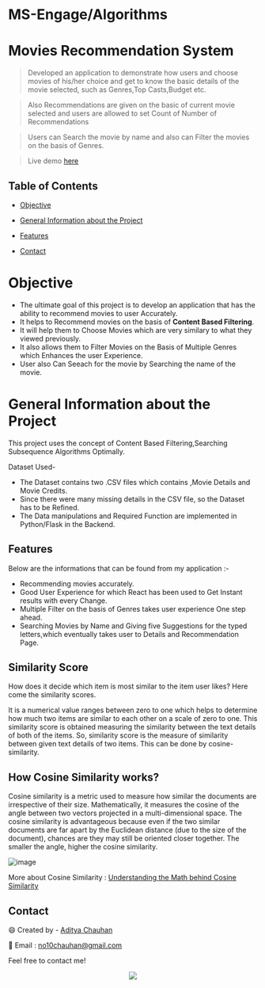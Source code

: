 # MS-Engage/Algorithms



# Movies Recommendation System

>Developed an application to demonstrate how users and choose movies of his/her choice and get to know the basic details of the movie selected, such as Genres,Top Casts,Budget etc.

>Also Recommendations are given on the basic of current movie selected and users are allowed to set Count of Number of Recommendations

>Users can Search the movie by name and also can Filter the movies on the basis of Genres.

> Live demo [here](https://www.youtube.com/watch?v=0no3xiRB8uU&ab_channel=AdityaChauhan)

## Table of Contents
* [Objective](#objective)

* [General Information about the Project](#general-information-about-the-project)

* [Features](#features)


* [Contact](#contact)





# Objective

- The ultimate goal of this project is to develop an application that has the ability to recommend movies to user Accurately. 
- It helps to Recommend movies on the basis of **Content Based Filtering**. 
- It will help them to Choose Movies which are very similary to what they viewed previously. 
- It also allows them to Filter Movies on the Basis of Multiple Genres which Enhances the user Experience.
- User also Can Seeach for the movie by Searching the name of the movie.


# General Information about the Project

This project uses the concept of Content Based Filtering,Searching Subsequence Algorithms Optimally.

Dataset Used-

- The Dataset  contains two .CSV files which contains  ,Movie Details and Movie Credits.
- Since there were many missing details in the CSV file, so the Dataset has to be Refined.
- The Data manipulations and Required Function are implemented in Python/Flask in the Backend.

 




## Features

Below are the informations that can be found from my application :- 

- Recommending movies accurately.
- Good User Experience for which React has been used to Get Instant results with every Change.
- Multiple Filter on  the basis of Genres  takes user experience One step ahead.
- Searching Movies by Name and Giving five Suggestions for the typed letters,which eventually takes user to Details and Recommendation Page.




## Similarity Score 

   How does it decide which item is most similar to the item user likes? Here come the similarity scores.
   
   It is a numerical value ranges between zero to one which helps to determine how much two items are similar to each other on a scale of zero to one. This similarity score is obtained measuring the similarity between the text details of both of the items. So, similarity score is the measure of similarity between given text details of two items. This can be done by cosine-similarity.
   
## How Cosine Similarity works?
  Cosine similarity is a metric used to measure how similar the documents are irrespective of their size. Mathematically, it measures the cosine of the angle between two vectors projected in a multi-dimensional space. The cosine similarity is advantageous because even if the two similar documents are far apart by the Euclidean distance (due to the size of the document), chances are they may still be oriented closer together. The smaller the angle, higher the cosine similarity.
  
  ![image](https://user-images.githubusercontent.com/36665975/70401457-a7530680-1a55-11ea-9158-97d4e8515ca4.png)

  
More about Cosine Similarity : [Understanding the Math behind Cosine Similarity](https://www.machinelearningplus.com/nlp/cosine-similarity/)

## Contact

😄 Created by - [Aditya Chauhan](https://www.linkedin.com/in/aditya-c-24909b111/)

📧 Email : no10chauhan@gmail.com

Feel free to contact me!

<p align="center">
<img src ="https://user-images.githubusercontent.com/75883328/170819712-4aca091e-43e1-4aa4-a038-f7771cd93737.gif"/>
</p>

